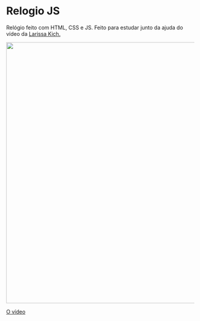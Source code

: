 # Relogio JS

Relógio feito com HTML, CSS e JS. Feito para estudar junto da ajuda do vídeo da <a href="https://github.com/LarissaKich">Larissa Kich.</a>

<img src="https://media.discordapp.net/attachments/810216176243441715/1122933292157632662/image.png?width=769&height=434" width="700px">


<a href="https://www.youtube.com/watch?v=GK0ok3ZCXwM\">O vídeo</a>
